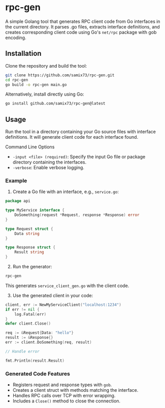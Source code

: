 # rpc-gen

A simple Golang tool that generates RPC client code from Go interfaces in the current directory. It parses .go files, extracts interface definitions, and creates corresponding client code using Go's `net/rpc` package with gob encoding.

## Installation

Clone the repository and build the tool:

```bash
git clone https://github.com/samix73/rpc-gen.git
cd rpc-gen
go build -o rpc-gen main.go
```

Alternatively, install directly using Go:

```bash
go install github.com/samix73/rpc-gen@latest
```

## Usage

Run the tool in a directory containing your Go source files with interface definitions. It will generate client code for each interface found.

Command Line Options

- `-input <file> (required)`: Specify the input Go file or package directory containing the interfaces.
- `-verbose`: Enable verbose logging.

### Example

1. Create a Go file with an interface, e.g., `service.go`:

```go
package api

type MyService interface {
    DoSomething(request *Request, response *Response) error
}

type Request struct {
    Data string
}

type Response struct {
    Result string
}
```

2. Run the generator:

```bash
rpc-gen
```

This generates `service_client_gen.go` with the client code.

3. Use the generated client in your code:

```go
client, err := NewMyServiceClient("localhost:1234")
if err != nil {
    log.Fatal(err)
}
defer client.Close()

req := &Request{Data: "hello"}
result := &Response{}
err := client.DoSomething(req, result)

// Handle error

fmt.Println(result.Result)
```

### Generated Code Features
- Registers request and response types with `gob`.
- Creates a client struct with methods matching the interface.
- Handles RPC calls over TCP with error wrapping.
- Includes a `Close()` method to close the connection.

